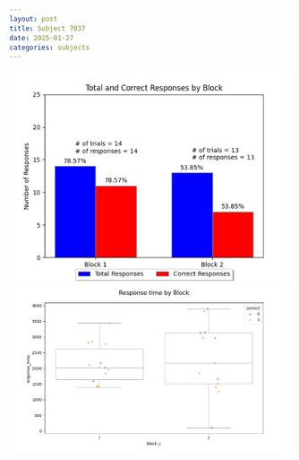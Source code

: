 ```yaml
---
layout: post
title: Subject 7037
date: 2025-01-27
categories: subjects
---
```


![](data/7037/run-10/7037_ATS_responses.png)
![](data/7037/run-10/7037_ATS_rt.png)
